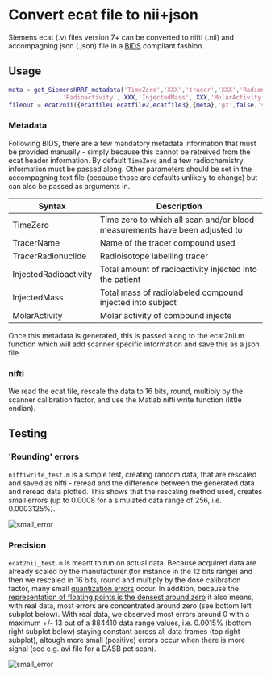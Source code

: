 # Convert ecat file to nii+json

Siemens ecat (.v) files version 7+ can be converted to nifti (.nii) and accompagning json (.json) file in a [BIDS](https://bids-specification.readthedocs.io/en/stable/04-modality-specific-files/09-positron-emission-tomography.html) compliant fashion.

## Usage

```matlab
meta = get_SiemensHRRT_metadata('TimeZero','XXX','tracer','XXX','Radionuclide','XXX', ...
               'Radioactivity', XXX,'InjectedMass', XXX,'MolarActivity', XXX);
fileout = ecat2nii({ecatfile1,ecatfile2,ecatfile3},{meta},'gz',false,'sifout',true);
```

### Metadata

Following BIDS, there are a few mandatory metadata information that must be provided manually - simply because this cannot be retreived from the ecat header information. By default `TimeZero` and a few radiochemistry information must be passed along. Other parameters should be set in the accompagning text file (because those are defaults unlikely to change) but can also be passed as arguments in.

| Syntax | Description |
| ----------- | ----------- |
| TimeZero | Time zero to which all scan and/or blood measurements have been adjusted to |
| TracerName | Name of the tracer compound used |
| TracerRadionuclide | Radioisotope labelling tracer |
| InjectedRadioactivity | Total amount of radioactivity injected into the patient |
| InjectedMass | Total mass of radiolabeled compound injected into subject |
| MolarActivity | Molar activity of compound injecte |

Once this metadata is generated, this is passed along to the ecat2nii.m function which will add scanner specific information and save this as a json file.

### nifti

We read the ecat file, rescale the data to 16 bits, round, multiply by the scanner calibration factor, and use the Matlab nifti write function (little endian).

## Testing

### 'Rounding' errors

`niftiwrite_test.m` is a simple test, creating random data, that are rescaled and saved as nifti - reread and the difference between the generated data and reread data plotted. This shows that the rescaling method used, creates small errors (up to 0.0008 for a simulated data range of 256, i.e. 0.0003125%).

![small_error](https://github.com/openneuropet/BIDS-converter/blob/main/code/matlab/unit_tests/error.jpg)

### Precision

`ecat2nii_test.m` is meant to run on actual data. Because acquired data are already scaled by the manufacturer (for instance in the 12 bits range) and then we rescaled in 16 bits, round and multiply by the dose calibration factor, many small [quantization errors](https://en.wikipedia.org/wiki/Quantization_(signal_processing)) occur. In addition, because the [representation of floating points is the densest around zero](https://docs.oracle.com/cd/E19957-01/806-3568/ncg_goldberg.html) it also means, with real data, most errors are concentrated around zero (see bottom left subplot below). With real data, we observed most errors around 0 with a maximum +/- 13 out of a 884410 data range values, i.e. 0.0015% (bottom right subplot below) staying constant across all data frames (top right subplot), altough more small (positive) errors occur when there is more signal (see e.g. avi file for a DASB pet scan).

![small_error](https://github.com/openneuropet/BIDS-converter/blob/main/code/matlab/unit_tests/avgerror.jpg)
